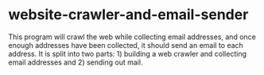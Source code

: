 # website-crawler-and-email-sender
This program will crawl the web while collecting email addresses, and once enough addresses have been collected, it should send an email to each address. It is split into two parts: 1) building a web crawler and collecting email addresses and 2) sending out mail.
